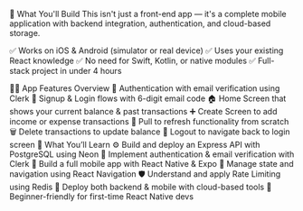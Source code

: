 🎯 What You'll Build
This isn't just a front-end app — it's a complete mobile application with backend integration, authentication, and cloud-based storage.

✅ Works on iOS & Android (simulator or real device)
✅ Uses your existing React knowledge
✅ No need for Swift, Kotlin, or native modules
✅ Full-stack project in under 4 hours

🧑‍🍳 App Features Overview
🔐 Authentication with email verification using Clerk
📝 Signup & Login flows with 6-digit email code
🏠 Home Screen that shows your current balance & past transactions
➕ Create Screen to add income or expense transactions
🔄 Pull to refresh functionality from scratch
🗑️ Delete transactions to update balance
🚪 Logout to navigate back to login screen
🧠 What You’ll Learn
⚙️ Build and deploy an Express API with PostgreSQL using Neon
🔐 Implement authentication & email verification with Clerk
📲 Build a full mobile app with React Native & Expo
🧵 Manage state and navigation using React Navigation
🛡️ Understand and apply Rate Limiting using Redis
🚀 Deploy both backend & mobile with cloud-based tools
🧪 Beginner-friendly for first-time React Native devs
